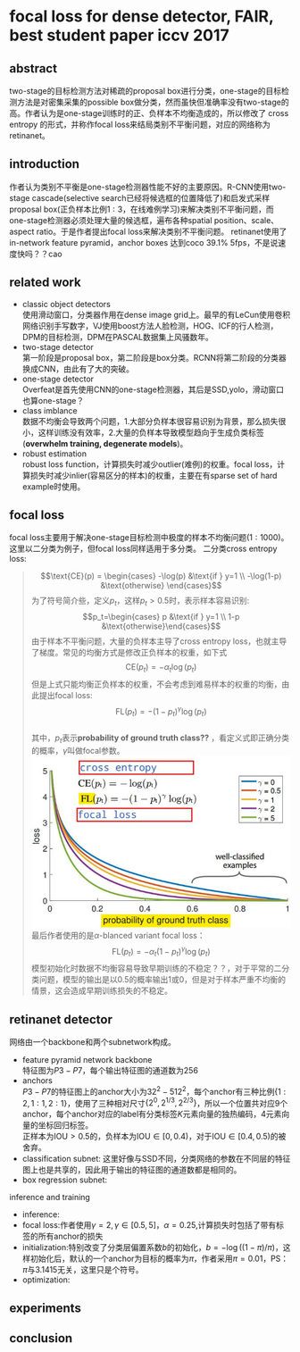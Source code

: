 # focal loss for dense detector, FAIR, best student paper iccv 2017
## abstract
two-stage的目标检测方法对稀疏的proposal box进行分类，one-stage的目标检测方法是对密集采集的possible box做分类，然而虽快但准确率没有two-stage的高。作者认为是one-stage训练时的正、负样本不均衡造成的，所以修改了 cross entropy 的形式，并称作focal loss来结局类别不平衡问题，对应的网络称为retinanet。

## introduction
作者认为类别不平衡是one-stage检测器性能不好的主要原因。R-CNN使用two-stage cascade(selective search已经将候选框的位置降低了)和启发式采样proposal box(正负样本比例$1:3$，在线难例学习)来解决类别不平衡问题，而one-stage检测器必须处理大量的候选框，遍布各种spatial position、scale、aspect ratio。于是作者提出focal loss来解决类别不平衡问题。
retinanet使用了in-network feature pyramid，anchor boxes
达到coco 39.1% 5fps，不是说速度快吗？？cao

## related work
- classic object detectors  
使用滑动窗口，分类器作用在dense image grid上。最早的有LeCun使用卷积网络识别手写数字，VJ使用boost方法人脸检测，HOG、ICF的行人检测，DPM的目标检测，DPM在PASCAL数据集上风骚数年。
- two-stage detector  
第一阶段是proposal box，第二阶段是box分类。RCNN将第二阶段的分类器换成CNN，由此有了大的突破。
- one-stage detector  
Overfeat是首先使用CNN的one-stage检测器，其后是SSD,yolo，滑动窗口也算one-stage？
- class imblance  
数据不均衡会导致两个问题，1.大部分负样本很容易识别为背景，那么损失很小，这样训练没有效率，2.大量的负样本导致模型趋向于生成负类标签(**overwhelm training, degenerate models**)。
- robust estimation  
robust loss function，计算损失时减少outlier(难例)的权重。focal loss，计算损失时减少inlier(容易区分的样本)的权重，主要在有sparse set of hard example时使用。

## focal loss
focal loss主要用于解决one-stage目标检测中极度的样本不均衡问题($1:1000$)。 
这里以二分类为例子，但focal loss同样适用于多分类。 
二分类cross entropy loss:
> $$\text{CE}(p) = \begin{cases} -\log(p) &\text{if } y=1 \\
-\log(1-p) &\text{otherwise} \end{cases}$$
为了符号简介些，定义$p_t$，这样$p_t > 0.5$时，表示样本容易识别:
> $$p_t=\begin{cases} p &\text{if } y=1 \\
1-p &\text{otherwise}\end{cases}$$
由于样本不平衡问题，大量的负样本主导了cross entropy loss，也就主导了梯度。常见的均衡方式是修改正负样本的权重，如下式
> $$\text{CE}(p_t)=-\alpha_t \log(p_t)$$
但是上式只能均衡正负样本的权重，不会考虑到难易样本的权重的均衡，由此提出focal loss:
> $$\text{FL}(p_t)=-(1-p_t)^{\gamma} \log(p_t)$$  
其中，$p_t$表示**probability of ground truth class??** ，看定义式即正确分类的概率，$\gamma$叫做focal参数。   
![focal loss](../image/essay/focalloss.jpg)    
最后作者使用的是$\alpha$-blanced variant focal loss：  
> $$\text{FL}(p_t)=-\alpha_t (1-p_t)^{\gamma} \log(p_t)$$
模型初始化时数据不均衡容易导致早期训练的不稳定？？，对于平常的二分类问题，模型的输出是以$0.5$的概率输出$1$或$0$，但是对于样本严重不均衡的情景，这会造成早期训练损失的不稳定。

## retinanet detector
网络由一个backbone和两个subnetwork构成。  
- feature pyramid network backbone  
特征图为$P3-P7$，每个输出特征图的通道数为$256$
- anchors  
$P3-P7$的特征图上的anchor大小为$32^2-512^2$，每个anchor有三种比例$\{1:2,1:1,2:1\}$，使用了三种相对尺寸$\{2^0,2^{1/3},2^{2/3}\}$，所以一个位置共对应$9$个anchor，每个anchor对应的label有分类标签$K$元素向量的独热编码，$4$元素向量的坐标回归标签。  
正样本为IOU$>0.5$的，负样本为IOU$\in [0,0.4)$，对于IOU$\in [0.4,0.5)$的被舍弃。
- classification subnet: 这里好像与SSD不同，分类网络的参数在不同层的特征图上也是共享的，因此用于输出的特征图的通道数都是相同的。  
- box regression subnet: 

inference and training
- inference:
- focal loss:作者使用$\gamma=2,\gamma \in [0.5,5]$，$\alpha =0.25$,计算损失时包括了带有标签的所有anchor的损失
- initialization:特别改变了分类层偏置系数$b$的初始化，$b=-\log((1-\pi)/ \pi)$，这样初始化后，默认的一个anchor为目标的概率为$\pi$，作者采用$\pi =0.01$，PS：$\pi$与$3.1415$无关，这里只是个符号。 
- optimization:

## experiments
## conclusion

